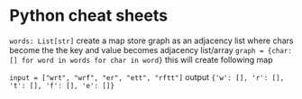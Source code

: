# Python cheat sheets



`words: List[str]` create a map store graph as an adjacency list where chars become the the key and value becomes adjacency list/array 
 `graph = {char: [] for word in words for char in word}`
 this will create following map
 
 `input = ["wrt", "wrf", "er", "ett", "rftt"]`
 output `{'w': [], 'r': [], 't': [], 'f': [], 'e': []}`
 
 